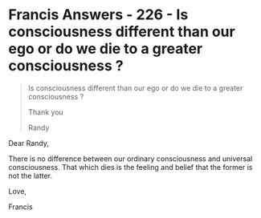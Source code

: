 # Francis Answers - 226 - Is consciousness different than our ego or do we die to a greater consciousness ? 

>Is consciousness different than our ego or do we die to a greater consciousness ?
>
>Thank you
>
>Randy

Dear Randy,

There is no difference between our ordinary consciousness and universal consciousness. That which dies is the feeling and belief that the former is not the latter.

Love,

Francis

